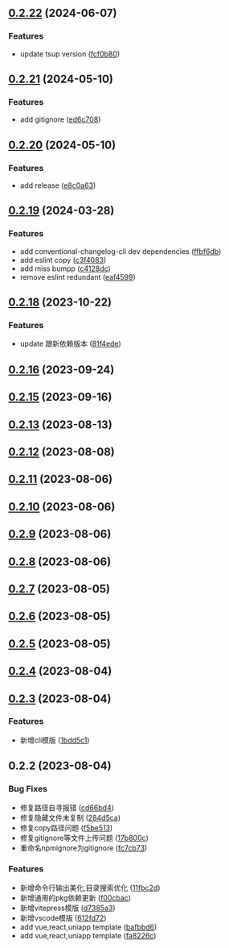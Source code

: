 ## [0.2.22](https://github.com/winchesHe/ts-start-template/compare/v0.2.21...v0.2.22) (2024-06-07)


### Features

* update tsup version ([fcf0b80](https://github.com/winchesHe/ts-start-template/commit/fcf0b80d658c7375ecfb60a7314070577839b1cb))



## [0.2.21](https://github.com/winchesHe/ts-start-template/compare/v0.2.20...v0.2.21) (2024-05-10)


### Features

* add gitignore ([ed6c708](https://github.com/winchesHe/ts-start-template/commit/ed6c7083a68f6fce6fe272408edc1f96895c6eed))



## [0.2.20](https://github.com/winchesHe/ts-start-template/compare/v0.2.19...v0.2.20) (2024-05-10)


### Features

* add release ([e8c0a63](https://github.com/winchesHe/ts-start-template/commit/e8c0a636b476d5c1672d021a87b67d01454d695e))



## [0.2.19](https://github.com/winchesHe/ts-start-template/compare/v0.2.18...v0.2.19) (2024-03-28)


### Features

* add conventional-changelog-cli dev dependencies ([ffbf6db](https://github.com/winchesHe/ts-start-template/commit/ffbf6db3af4752e3555e5ed1a6e2da2c6765ee52))
* add eslint copy ([c3f4083](https://github.com/winchesHe/ts-start-template/commit/c3f4083775298779d40e67bcfb38f21b4690e57e))
* add miss bumpp ([c4128dc](https://github.com/winchesHe/ts-start-template/commit/c4128dcf2b424e4e37995247cd863db337b72896))
* remove eslint redundant ([eaf4599](https://github.com/winchesHe/ts-start-template/commit/eaf45999f04d2c42693231481b8a90106319d86e))



## [0.2.18](https://github.com/winchesHe/ts-start-template/compare/v0.2.16...v0.2.18) (2023-10-22)


### Features

* update 跟新依赖版本 ([81f4ede](https://github.com/winchesHe/ts-start-template/commit/81f4eded4838855661adddff96ee6f3a6b08c56f))



## [0.2.16](https://github.com/winchesHe/ts-start-template/compare/v0.2.15...v0.2.16) (2023-09-24)



## [0.2.15](https://github.com/winchesHe/ts-start-template/compare/v0.2.13...v0.2.15) (2023-09-16)



## [0.2.13](https://github.com/winchesHe/ts-start-template/compare/v0.2.12...v0.2.13) (2023-08-13)



## [0.2.12](https://github.com/winchesHe/ts-start-template/compare/v0.2.11...v0.2.12) (2023-08-08)



## [0.2.11](https://github.com/winchesHe/ts-start-template/compare/v0.2.10...v0.2.11) (2023-08-06)



## [0.2.10](https://github.com/winchesHe/ts-start-template/compare/v0.2.9...v0.2.10) (2023-08-06)



## [0.2.9](https://github.com/winchesHe/ts-start-template/compare/v0.2.8...v0.2.9) (2023-08-06)



## [0.2.8](https://github.com/winchesHe/ts-start-template/compare/v0.2.7...v0.2.8) (2023-08-06)



## [0.2.7](https://github.com/winchesHe/ts-start-template/compare/v0.2.6...v0.2.7) (2023-08-05)



## [0.2.6](https://github.com/winchesHe/ts-start-template/compare/v0.2.5...v0.2.6) (2023-08-05)



## [0.2.5](https://github.com/winchesHe/ts-start-template/compare/v0.2.4...v0.2.5) (2023-08-05)



## [0.2.4](https://github.com/winchesHe/ts-start-template/compare/v0.2.3...v0.2.4) (2023-08-04)



## [0.2.3](https://github.com/winchesHe/ts-start-template/compare/v0.2.2...v0.2.3) (2023-08-04)


### Features

* 新增cli模版 ([1bdd5c1](https://github.com/winchesHe/ts-start-template/commit/1bdd5c1f49a08507eef66e6be2afaf243fd051a4))



## 0.2.2 (2023-08-04)


### Bug Fixes

* 修复路径自寻报错 ([cd66bd4](https://github.com/winchesHe/ts-start-template/commit/cd66bd477f64d8122704d7ed911a2bc42317ac3b))
* 修复隐藏文件未复制 ([284d5ca](https://github.com/winchesHe/ts-start-template/commit/284d5caba0318d1a531a51ec8e2d6ae85e34addf))
* 修复copy路径问题 ([f5be513](https://github.com/winchesHe/ts-start-template/commit/f5be513dabfdf6c3ab5ba921a09999e5bc25b1c3))
* 修复gitignore等文件上传问题 ([17b800c](https://github.com/winchesHe/ts-start-template/commit/17b800c5862fab7dadbfbd79233e7cb94b37b5c5))
* 重命名npmignore为gitignore ([fc7cb73](https://github.com/winchesHe/ts-start-template/commit/fc7cb7377ba4a00bc3370c922d25075425212abe))


### Features

* 新增命令行输出美化,目录搜索优化 ([11fbc2d](https://github.com/winchesHe/ts-start-template/commit/11fbc2d85c66269859a555fc68d59f255b0552cb))
* 新增通用的pkg依赖更新 ([f00cbac](https://github.com/winchesHe/ts-start-template/commit/f00cbac49627a6d72d47b13db36b289b18d67fab))
* 新增vitepress模版 ([d7385a3](https://github.com/winchesHe/ts-start-template/commit/d7385a3ab19cbb00a294ec0996c4151f4556318e))
* 新增vscode模版 ([612fd72](https://github.com/winchesHe/ts-start-template/commit/612fd7298b9e0090d6b4f563d176179d2f6a5ece))
* add vue,react,uniapp template ([bafbbd6](https://github.com/winchesHe/ts-start-template/commit/bafbbd6b5482c50d8e8775d7a2dbf1abc877e894))
* add vue,react,uniapp template ([fa8226c](https://github.com/winchesHe/ts-start-template/commit/fa8226c0e94e21ca2638dd1e4c36e0ec77a779ee))



